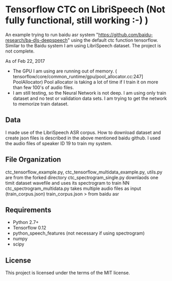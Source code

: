 # Tensorflow CTC on LibriSpeech (Not fully functional, still working :-) )

An example trying to run baidu asr system "https://github.com/baidu-research/ba-dls-deepspeech" using the default ctc function tensorflow. 
Similar to the Baidu system I am using LibriSpeech dataset.
The project is not complete. 

As of Feb 22, 2017 
 * The GPU I am using are running out of memory. ( tensorflow/core/common_runtime/gpu/pool_allocator.cc:247] PoolAllocator) Pool allocator is taking a lot of time if I train it on more than few 100's of audio files.
 * I am still testing, so the Neural Network is not deep. I am using only train dataset and no test or validation data sets. I am trying to get the network to memorize train dataset.

## Data
I made use of the LibriSpeech ASR corpus. 
How to download dataset and create json files is described in the above mentioned baidu github. 
I used the audio files of speaker ID 19 to train my system.

## File Organization
  ctc_tensorflow_example.py, ctc_tensorflow_multidata_example.py, utils.py are from the forked directory
  ctc_spectrogram_single.py downlaods one timit dataset wavefile and uses its spectrogram to train NN
  ctc_spectrogram_multidata.py takes multiple audio files as input (train_corpus.json) 
  train_corpus.json > from baidu asr


## Requirements

- Python 2.7+
- Tensorflow 0.12
- python_speech_features (not necessary if using spectrogram)
- numpy
- scipy

## License

This project is licensed under the terms of the MIT license.
